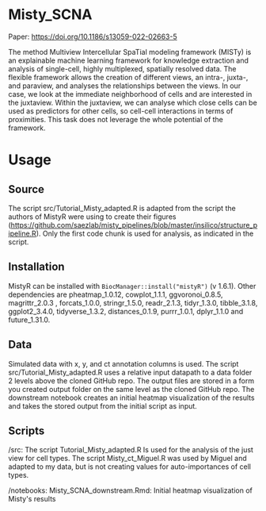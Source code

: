 # Misty_SCNA

Paper: https://doi.org/10.1186/s13059-022-02663-5

The method Multiview Intercellular SpaTial modeling framework (MISTy) is an explainable machine learning framework for knowledge extraction and analysis of single-cell, highly multiplexed, spatially resolved data. The flexible framework allows the creation of different views, an intra-, juxta-, and paraview, and analyses the relationships between the views. In our case, we look at the immediate neighborhood of cells and are interested in the juxtaview. Within the juxtaview, we can analyse which close cells can be used as predictors for other cells, so cell-cell interactions in terms of proximities. This task does not leverage the whole potential of the framework.


# Usage

## Source

The script src/Tutorial_Misty_adapted.R is adapted from the script the authors of MistyR were using to create their figures (https://github.com/saezlab/misty_pipelines/blob/master/insilico/structure_pipeline.R). Only the first code chunk is used for analysis, as indicated in the script.

## Installation

MistyR can be installed with `BiocManager::install("mistyR")` (v 1.6.1). Other dependencies are pheatmap_1.0.12, cowplot_1.1.1, ggvoronoi_0.8.5, magrittr_2.0.3 , forcats_1.0.0, stringr_1.5.0, readr_2.1.3, tidyr_1.3.0, tibble_3.1.8, ggplot2_3.4.0, tidyverse_1.3.2, distances_0.1.9, purrr_1.0.1, dplyr_1.1.0 and future_1.31.0.

## Data

Simulated data with x, y, and ct annotation columns is used. The script src/Tutorial_Misty_adapted.R uses a relative input datapath to a data folder 2 levels above the cloned GitHub repo. The output files are stored in a form you created output folder on the same level as the cloned GitHub repo. The downstream notebook creates an initial heatmap visualization of the results and takes the stored output from the initial script as input.

## Scripts

/src: The script Tutorial_Misty_adapted.R Is used for the analysis of the just view for cell types. The script Misty_ct_Miguel.R was used by Miguel and adapted to my data, but is not creating values for auto-importances of cell types.

/notebooks: Misty_SCNA_downstream.Rmd: Initial heatmap visualization of Misty's results
